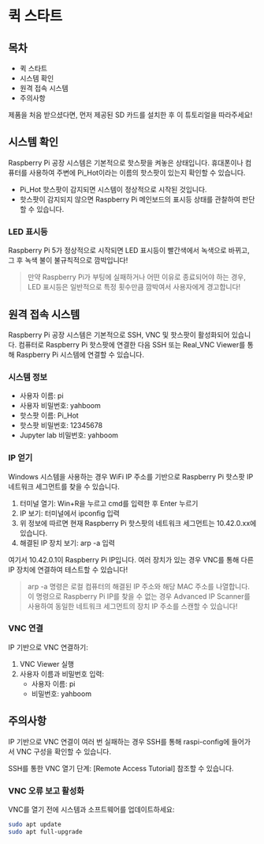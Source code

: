 # 퀵 스타트

## 목차
- 퀵 스타트
- 시스템 확인
- 원격 접속 시스템
- 주의사항

제품을 처음 받으셨다면, 먼저 제공된 SD 카드를 설치한 후 이 튜토리얼을 따라주세요!

## 시스템 확인
Raspberry Pi 공장 시스템은 기본적으로 핫스팟을 켜놓은 상태입니다. 휴대폰이나 컴퓨터를 사용하여 주변에 Pi_Hot이라는 이름의 핫스팟이 있는지 확인할 수 있습니다.

- Pi_Hot 핫스팟이 감지되면 시스템이 정상적으로 시작된 것입니다.
- 핫스팟이 감지되지 않으면 Raspberry Pi 메인보드의 표시등 상태를 관찰하여 판단할 수 있습니다.

### LED 표시등
Raspberry Pi 5가 정상적으로 시작되면 LED 표시등이 빨간색에서 녹색으로 바뀌고, 그 후 녹색 불이 불규칙적으로 깜박입니다!

> 만약 Raspberry Pi가 부팅에 실패하거나 어떤 이유로 종료되어야 하는 경우, LED 표시등은 일반적으로 특정 횟수만큼 깜박여서 사용자에게 경고합니다!

## 원격 접속 시스템
Raspberry Pi 공장 시스템은 기본적으로 SSH, VNC 및 핫스팟이 활성화되어 있습니다. 컴퓨터로 Raspberry Pi 핫스팟에 연결한 다음 SSH 또는 Real_VNC Viewer를 통해 Raspberry Pi 시스템에 연결할 수 있습니다.

### 시스템 정보
- 사용자 이름: pi
- 사용자 비밀번호: yahboom
- 핫스팟 이름: Pi_Hot
- 핫스팟 비밀번호: 12345678
- Jupyter lab 비밀번호: yahboom

### IP 얻기
Windows 시스템을 사용하는 경우 WiFi IP 주소를 기반으로 Raspberry Pi 핫스팟 IP 네트워크 세그먼트를 찾을 수 있습니다.

1. 터미널 열기: Win+R을 누르고 cmd를 입력한 후 Enter 누르기
2. IP 보기: 터미널에서 ipconfig 입력
3. 위 정보에 따르면 현재 Raspberry Pi 핫스팟의 네트워크 세그먼트는 10.42.0.xx에 있습니다.
4. 해결된 IP 장치 보기: arp -a 입력

여기서 10.42.0.1이 Raspberry Pi IP입니다. 여러 장치가 있는 경우 VNC를 통해 다른 IP 장치에 연결하여 테스트할 수 있습니다!

> arp -a 명령은 로컬 컴퓨터의 해결된 IP 주소와 해당 MAC 주소를 나열합니다. 이 명령으로 Raspberry Pi IP를 찾을 수 없는 경우 Advanced IP Scanner를 사용하여 동일한 네트워크 세그먼트의 장치 IP 주소를 스캔할 수 있습니다!

### VNC 연결
IP 기반으로 VNC 연결하기:

1. VNC Viewer 실행
2. 사용자 이름과 비밀번호 입력:
   - 사용자 이름: pi
   - 비밀번호: yahboom

## 주의사항
IP 기반으로 VNC 연결이 여러 번 실패하는 경우 SSH를 통해 raspi-config에 들어가서 VNC 구성을 확인할 수 있습니다.

SSH를 통한 VNC 열기 단계: [Remote Access Tutorial] 참조할 수 있습니다.

### VNC 오류 보고 활성화
VNC를 열기 전에 시스템과 소프트웨어를 업데이트하세요:

```bash
sudo apt update
sudo apt full-upgrade
```